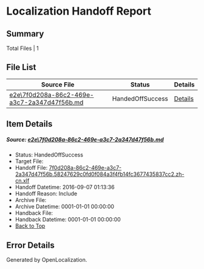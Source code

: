 # <a name='report-top'></a> Localization Handoff Report

## Summary
 Total Files | 1

## File List
 Source File | Status | Details 
 ----------- | ------ | ------- 
 [e2e\7f0d208a-86c2-469e-a3c7-2a347d47f56b.md](https://github.com/OpenLocalizationTestOrg/ol-test0/blob/7eade5d65c9a9191fc9094a237fcf6e5298c11da/e2e/7f0d208a-86c2-469e-a3c7-2a347d47f56b.md) | HandedOffSuccess | [Details](#29a9c6bb26c86caefa5314800c68f2e5bdba9cce2)

## Item Details
##### <a name='29a9c6bb26c86caefa5314800c68f2e5bdba9cce2'></a> Source: [e2e\7f0d208a-86c2-469e-a3c7-2a347d47f56b.md](https://github.com/OpenLocalizationTestOrg/ol-test0/blob/7eade5d65c9a9191fc9094a237fcf6e5298c11da/e2e/7f0d208a-86c2-469e-a3c7-2a347d47f56b.md)
* Status: HandedOffSuccess
* Target File: 
* Handoff File: [7f0d208a-86c2-469e-a3c7-2a347d47f56b.58247629c0fd0f084a3f4fb14fc3677435837cc2.zh-cn.xlf](https://github.com/OpenLocalizationTestOrg/ol-test0-handoff/blob/da25cab87768addad58a28d1f0c67ade702ba38c/ol-handoff/OpenLocalizationTestOrg/ol-test0-zhcn/ci/ht/7f0d208a-86c2-469e-a3c7-2a347d47f56b.58247629c0fd0f084a3f4fb14fc3677435837cc2.zh-cn.xlf)
* Handoff Datetime: 2016-09-07 01:13:36
* Handoff Reason: Include
* Archive File: 
* Archive Datetime: 0001-01-01 00:00:00
* Handback File: 
* Handback Datetime: 0001-01-01 00:00:00
* [Back to Top](#report-top)


## Error Details

Generated by OpenLocalization.
